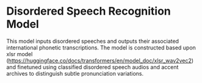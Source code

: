 # Disordered Speech Recognition Model
This model inputs disordered speeches and outputs their associated international phonetic transcriptions. 
The model is constructed based upon xlsr model (https://huggingface.co/docs/transformers/en/model_doc/xlsr_wav2vec2)
and finetuned using classified disordered speech audios and accent archives to distinguish subtle pronunciation variations. 

